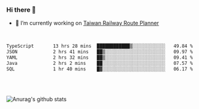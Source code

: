 ### Hi there 👋

- 🔭 I’m currently working on [Taiwan Railway Route Planner](https://github.com/Taiwan-Railway-Route-Planner)

<br/>

<!--START_SECTION:waka-->

```txt
TypeScript       13 hrs 28 mins  ████████████▒░░░░░░░░░░░░   49.84 %
JSON             2 hrs 41 mins   ██▒░░░░░░░░░░░░░░░░░░░░░░   09.97 %
YAML             2 hrs 32 mins   ██▒░░░░░░░░░░░░░░░░░░░░░░   09.41 %
Java             2 hrs 2 mins    ██░░░░░░░░░░░░░░░░░░░░░░░   07.57 %
SQL              1 hr 40 mins    █▓░░░░░░░░░░░░░░░░░░░░░░░   06.17 %
```

<!--END_SECTION:waka-->

<br/>
<br/>

![Anurag's github stats](https://github-readme-stats.vercel.app/api?username=DepickereSven&show_icons=true&theme=tokyonight)



<!--
**DepickereSven/DepickereSven** is a ✨ _special_ ✨ repository because its `README.md` (this file) appears on your GitHub profile.

Here are some ideas to get you started:

- 🔭 I’m currently working on ...
- 🌱 I’m currently learning ...
- 👯 I’m looking to collaborate on ...
- 🤔 I’m looking for help with ...
- 💬 Ask me about ...
- 📫 How to reach me: ...
- 😄 Pronouns: ...
- ⚡ Fun fact: ...
-->
